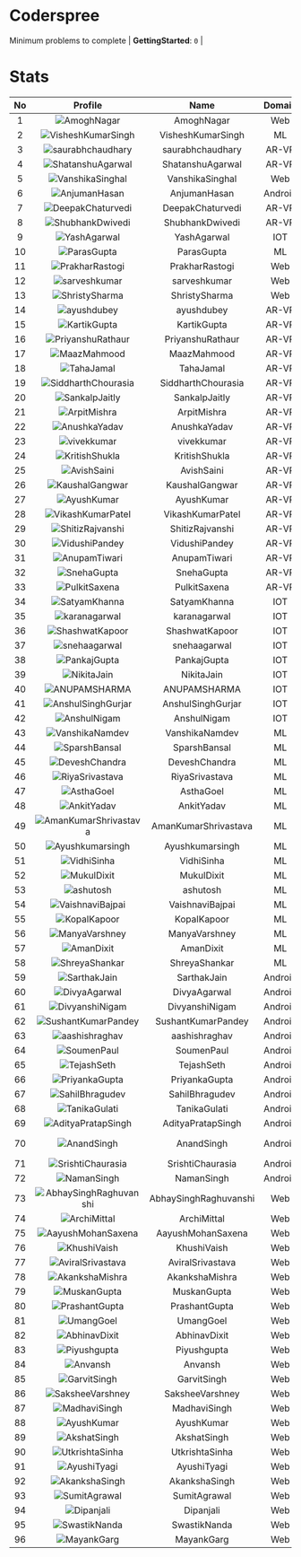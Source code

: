
Coderspree
==========
  


Minimum problems to complete | **GettingStarted**: `0` |   

# Stats
  

|No|Profile|Name|Domain|Year|Solved|
| :---: | :---: | :---: | :---: | :---: | :---: |
|1|![AmoghNagar](https://avatars.githubusercontent.com/u/84376218?v=4&s=100)|AmoghNagar|Web|3|12|
|2|![VisheshKumarSingh](https://avatars.githubusercontent.com/u/47525494?v=4&s=100)|VisheshKumarSingh|ML|2|8|
|3|![saurabhchaudhary](https://avatars.githubusercontent.com/u/54533861?v=4&s=100)|saurabhchaudhary|AR-VR|3|7|
|4|![ShatanshuAgarwal](https://avatars.githubusercontent.com/u/63258511?v=4&s=100)|ShatanshuAgarwal|AR-VR|3|7|
|5|![VanshikaSinghal](https://avatars.githubusercontent.com/u/84376218?v=4&s=100)|VanshikaSinghal|Web|3|5|
|6|![AnjumanHasan](https://avatars.githubusercontent.com/u/84376218?v=4&s=100)|AnjumanHasan|Android|2|3|
|7|![DeepakChaturvedi](https://avatars.githubusercontent.com/u/61619479?v=4&s=100)|DeepakChaturvedi|AR-VR|3|2|
|8|![ShubhankDwivedi](https://avatars.githubusercontent.com/u/81324099?v=4&s=100)|ShubhankDwivedi|AR-VR|2ndYear|2|
|9|![YashAgarwal](https://avatars.githubusercontent.com/u/59206738?v=4&s=100)|YashAgarwal|IOT|3|2|
|10|![ParasGupta](https://avatars.githubusercontent.com/u/60445527?v=4&s=100)|ParasGupta|ML|3|2|
|11|![PrakharRastogi](https://avatars.githubusercontent.com/u/84376218?v=4&s=100)|PrakharRastogi|Web|3|2|
|12|![sarveshkumar](https://avatars.githubusercontent.com/u/84376218?v=4&s=100)|sarveshkumar|Web|3|2|
|13|![ShristySharma](https://avatars.githubusercontent.com/u/84376218?v=4&s=100)|ShristySharma|Web|3|2|
|14|![ayushdubey](https://avatars.githubusercontent.com/u/33064931?v=4&s=100)|ayushdubey|AR-VR|2|1|
|15|![KartikGupta](https://avatars.githubusercontent.com/u/57028920?v=4&s=100)|KartikGupta|AR-VR|3|1|
|16|![PriyanshuRathaur](https://avatars.githubusercontent.com/u/86730388?v=4&s=100)|PriyanshuRathaur|AR-VR|2|1|
|17|![MaazMahmood](https://avatars.githubusercontent.com/u/83294849?v=4&s=100)|MaazMahmood|AR-VR|2|1|
|18|![TahaJamal](https://avatars.githubusercontent.com/u/60614154?v=4&s=100)|TahaJamal|AR-VR|3|1|
|19|![SiddharthChourasia](https://avatars.githubusercontent.com/u/78783051?v=4&s=100)|SiddharthChourasia|AR-VR|2|1|
|20|![SankalpJaitly](https://avatars.githubusercontent.com/u/63491937?v=4&s=100)|SankalpJaitly|AR-VR|3|1|
|21|![ArpitMishra](https://avatars.githubusercontent.com/u/91672224?v=4&s=100)|ArpitMishra|AR-VR|2nd|1|
|22|![AnushkaYadav](https://avatars.githubusercontent.com/u/63538061?v=4&s=100)|AnushkaYadav|AR-VR|3|1|
|23|![vivekkumar](https://avatars.githubusercontent.com/u/60609162?v=4&s=100)|vivekkumar|AR-VR|3|1|
|24|![KritishShukla](https://avatars.githubusercontent.com/u/84233260?v=4&s=100)|KritishShukla|AR-VR|2|1|
|25|![AvishSaini](https://avatars.githubusercontent.com/u/82599778?v=4&s=100)|AvishSaini|AR-VR|2|1|
|26|![KaushalGangwar](https://avatars.githubusercontent.com/u/78899517?v=4&s=100)|KaushalGangwar|AR-VR|2|1|
|27|![AyushKumar](https://avatars.githubusercontent.com/u/77633249?v=4&s=100)|AyushKumar|AR-VR|2|1|
|28|![VikashKumarPatel](https://avatars.githubusercontent.com/u/72515535?v=4&s=100)|VikashKumarPatel|AR-VR|3|1|
|29|![ShitizRajvanshi](https://avatars.githubusercontent.com/u/86548099?v=4&s=100)|ShitizRajvanshi|AR-VR|2|1|
|30|![VidushiPandey](https://avatars.githubusercontent.com/u/86524341?v=4&s=100)|VidushiPandey|AR-VR|2|1|
|31|![AnupamTiwari](https://avatars.githubusercontent.com/u/81892907?v=4&s=100)|AnupamTiwari|AR-VR|2|1|
|32|![SnehaGupta](https://avatars.githubusercontent.com/u/63196333?v=4&s=100)|SnehaGupta|AR-VR|3|1|
|33|![PulkitSaxena](https://avatars.githubusercontent.com/u/84513589?v=4&s=100)|PulkitSaxena|AR-VR|2|1|
|34|![SatyamKhanna](https://avatars.githubusercontent.com/u/52063544?v=4&s=100)|SatyamKhanna|IOT|3|1|
|35|![karanagarwal](https://avatars.githubusercontent.com/u/86533183?v=4&s=100)|karanagarwal|IOT|2|1|
|36|![ShashwatKapoor](https://avatars.githubusercontent.com/u/74201117?v=4&s=100)|ShashwatKapoor|IOT|3|1|
|37|![snehaagarwal](https://avatars.githubusercontent.com/u/91549661?v=4&s=100)|snehaagarwal|IOT|3|1|
|38|![PankajGupta](https://avatars.githubusercontent.com/u/91672523?v=4&s=100)|PankajGupta|IOT|2|1|
|39|![NikitaJain](https://avatars.githubusercontent.com/u/91686453?v=4&s=100)|NikitaJain|IOT|2|1|
|40|![ANUPAMSHARMA](https://avatars.githubusercontent.com/u/91667813?v=4&s=100)|ANUPAMSHARMA|IOT|2|1|
|41|![AnshulSinghGurjar](https://avatars.githubusercontent.com/u/90499262?v=4&s=100)|AnshulSinghGurjar|IOT|2|1|
|42|![AnshulNigam](https://avatars.githubusercontent.com/u/74321084?v=4&s=100)|AnshulNigam|IOT|2|1|
|43|![VanshikaNamdev](https://avatars.githubusercontent.com/u/64363094?v=4&s=100)|VanshikaNamdev|ML|3|1|
|44|![SparshBansal](https://avatars.githubusercontent.com/u/78899820?v=4&s=100)|SparshBansal|ML|2|1|
|45|![DeveshChandra](https://avatars.githubusercontent.com/u/82612473?v=4&s=100)|DeveshChandra|ML|2|1|
|46|![RiyaSrivastava](https://avatars.githubusercontent.com/u/82600662?v=4&s=100)|RiyaSrivastava|ML|2|1|
|47|![AsthaGoel](https://avatars.githubusercontent.com/u/62610706?v=4&s=100)|AsthaGoel|ML|3|1|
|48|![AnkitYadav](https://avatars.githubusercontent.com/u/66520710?v=4&s=100)|AnkitYadav|ML|3|1|
|49|![AmanKumarShrivastava](https://avatars.githubusercontent.com/u/81643753?v=4&s=100)|AmanKumarShrivastava|ML|2|1|
|50|![Ayushkumarsingh](https://avatars.githubusercontent.com/u/78909117?v=4&s=100)|Ayushkumarsingh|ML|2|1|
|51|![VidhiSinha](https://avatars.githubusercontent.com/u/83163944?v=4&s=100)|VidhiSinha|ML|2|1|
|52|![MukulDixit](https://avatars.githubusercontent.com/u/55882740?v=4&s=100)|MukulDixit|ML|3|1|
|53|![ashutosh](https://avatars.githubusercontent.com/u/60190101?v=4&s=100)|ashutosh|ML|3|1|
|54|![VaishnaviBajpai](https://avatars.githubusercontent.com/u/82597311?v=4&s=100)|VaishnaviBajpai|ML|2|1|
|55|![KopalKapoor](https://avatars.githubusercontent.com/u/82762079?v=4&s=100)|KopalKapoor|ML|2|1|
|56|![ManyaVarshney](https://avatars.githubusercontent.com/u/82599650?v=4&s=100)|ManyaVarshney|ML|2|1|
|57|![AmanDixit](https://avatars.githubusercontent.com/u/82611683?v=4&s=100)|AmanDixit|ML|2|1|
|58|![ShreyaShankar](https://avatars.githubusercontent.com/u/65847819?v=4&s=100)|ShreyaShankar|ML|3|1|
|59|![SarthakJain](https://avatars.githubusercontent.com/u/82282277?v=4&s=100)|SarthakJain|Android|2|1|
|60|![DivyaAgarwal](https://avatars.githubusercontent.com/u/90633079?v=4&s=100)|DivyaAgarwal|Android|2|1|
|61|![DivyanshiNigam](https://avatars.githubusercontent.com/u/84011987?v=4&s=100)|DivyanshiNigam|Android|2|1|
|62|![SushantKumarPandey](https://avatars.githubusercontent.com/u/84376218?v=4&s=100)|SushantKumarPandey|Android|2|1|
|63|![aashishraghav](https://avatars.githubusercontent.com/u/84376218?v=4&s=100)|aashishraghav|Android|2|1|
|64|![SoumenPaul](https://avatars.githubusercontent.com/u/84376218?v=4&s=100)|SoumenPaul|Android|2|1|
|65|![TejashSeth](https://avatars.githubusercontent.com/u/84376218?v=4&s=100)|TejashSeth|Android|2|1|
|66|![PriyankaGupta](https://avatars.githubusercontent.com/u/84376218?v=4&s=100)|PriyankaGupta|Android|2|1|
|67|![SahilBhragudev](https://avatars.githubusercontent.com/u/84376218?v=4&s=100)|SahilBhragudev|Android|2|1|
|68|![TanikaGulati](https://avatars.githubusercontent.com/u/84376218?v=4&s=100)|TanikaGulati|Android|2|1|
|69|![AdityaPratapSingh](https://avatars.githubusercontent.com/u/84376218?v=4&s=100)|AdityaPratapSingh|Android|2|1|
|70|![AnandSingh](https://avatars.githubusercontent.com/u/84376218?v=4&s=100)|AnandSingh|Android|Invalid Foldername|1|
|71|![SrishtiChaurasia](https://avatars.githubusercontent.com/u/84376218?v=4&s=100)|SrishtiChaurasia|Android|2|1|
|72|![NamanSingh](https://avatars.githubusercontent.com/u/84376218?v=4&s=100)|NamanSingh|Android|2|1|
|73|![AbhaySinghRaghuvanshi](https://avatars.githubusercontent.com/u/84376218?v=4&s=100)|AbhaySinghRaghuvanshi|Web|2|1|
|74|![ArchiMittal](https://avatars.githubusercontent.com/u/84376218?v=4&s=100)|ArchiMittal|Web|2|1|
|75|![AayushMohanSaxena](https://avatars.githubusercontent.com/u/84376218?v=4&s=100)|AayushMohanSaxena|Web|2|1|
|76|![KhushiVaish](https://avatars.githubusercontent.com/u/84376218?v=4&s=100)|KhushiVaish|Web|2|1|
|77|![AviralSrivastava](https://avatars.githubusercontent.com/u/84376218?v=4&s=100)|AviralSrivastava|Web|2|1|
|78|![AkankshaMishra](https://avatars.githubusercontent.com/u/84376218?v=4&s=100)|AkankshaMishra|Web|2|1|
|79|![MuskanGupta](https://avatars.githubusercontent.com/u/84376218?v=4&s=100)|MuskanGupta|Web|3|1|
|80|![PrashantGupta](https://avatars.githubusercontent.com/u/84376218?v=4&s=100)|PrashantGupta|Web|3|1|
|81|![UmangGoel](https://avatars.githubusercontent.com/u/84376218?v=4&s=100)|UmangGoel|Web|3|1|
|82|![AbhinavDixit](https://avatars.githubusercontent.com/u/84376218?v=4&s=100)|AbhinavDixit|Web|3|1|
|83|![Piyushgupta](https://avatars.githubusercontent.com/u/84376218?v=4&s=100)|Piyushgupta|Web|2|1|
|84|![Anvansh](https://avatars.githubusercontent.com/u/84376218?v=4&s=100)|Anvansh|Web|2|1|
|85|![GarvitSingh](https://avatars.githubusercontent.com/u/84376218?v=4&s=100)|GarvitSingh|Web|2|1|
|86|![SaksheeVarshney](https://avatars.githubusercontent.com/u/84376218?v=4&s=100)|SaksheeVarshney|Web|3|1|
|87|![MadhaviSingh](https://avatars.githubusercontent.com/u/84376218?v=4&s=100)|MadhaviSingh|Web|2|1|
|88|![AyushKumar](https://avatars.githubusercontent.com/u/84376218?v=4&s=100)|AyushKumar|Web|2|1|
|89|![AkshatSingh](https://avatars.githubusercontent.com/u/84376218?v=4&s=100)|AkshatSingh|Web|2|1|
|90|![UtkrishtaSinha](https://avatars.githubusercontent.com/u/84376218?v=4&s=100)|UtkrishtaSinha|Web|2|1|
|91|![AyushiTyagi](https://avatars.githubusercontent.com/u/84376218?v=4&s=100)|AyushiTyagi|Web|3|1|
|92|![AkankshaSingh](https://avatars.githubusercontent.com/u/84376218?v=4&s=100)|AkankshaSingh|Web|2|1|
|93|![SumitAgrawal](https://avatars.githubusercontent.com/u/84376218?v=4&s=100)|SumitAgrawal|Web|2|1|
|94|![Dipanjali](https://avatars.githubusercontent.com/u/84376218?v=4&s=100)|Dipanjali|Web|2|1|
|95|![SwastikNanda](https://avatars.githubusercontent.com/u/84376218?v=4&s=100)|SwastikNanda|Web|2|1|
|96|![MayankGarg](https://avatars.githubusercontent.com/u/84376218?v=4&s=100)|MayankGarg|Web|2|1|
